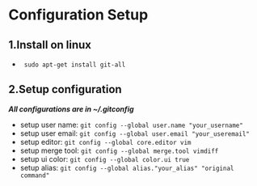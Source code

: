 Configuration Setup
============

1.Install on linux
--------
*   ` sudo apt-get install git-all`
   

2.Setup configuration
--------
***All configurations are in ~/.gitconfig***
*   setup user name: `git config --global user.name "your_username"`
*   setup user email: `git config --global user.email "your_useremail"`
*   setup editor: `git config --global core.editor vim`
*   setup merge tool: `git config --global merge.tool vimdiff`
*   setup ui color: `git config --global color.ui true`
*   setup alias: `git config --global alias."your_alias" "original command"`
   
